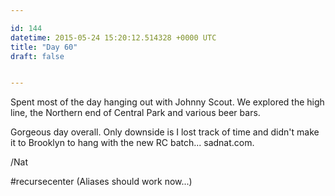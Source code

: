 ```yaml
---

id: 144
datetime: 2015-05-24 15:20:12.514328 +0000 UTC
title: "Day 60"
draft: false


---
```


Spent most of the day hanging out with Johnny Scout. We explored the high line, the Northern end of Central Park and various beer bars.

Gorgeous day overall. Only downside is I lost track of time and didn't make it to Brooklyn to hang with the new RC batch... sadnat.com.

/Nat

#recursecenter (Aliases should work now...)
